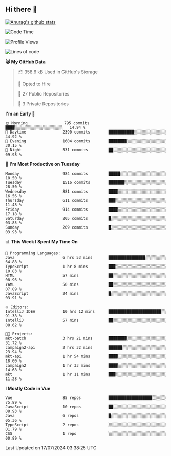 ## Hi there 👋

[![Anurag's github stats](https://github-readme-stats.vercel.app/api?username=Songwonseok)](https://github.com/anuraghazra/github-readme-stats)



<!--START_SECTION:waka-->
![Code Time](http://img.shields.io/badge/Code%20Time-2%2C922%20hrs%2035%20mins-blue)

![Profile Views](http://img.shields.io/badge/Profile%20Views-0-blue)

![Lines of code](https://img.shields.io/badge/From%20Hello%20World%20I%27ve%20Written-34.8%20million%20lines%20of%20code-blue)

**🐱 My GitHub Data** 

> 📦 358.6 kB Used in GitHub's Storage 
 > 
> 💼 Opted to Hire
 > 
> 📜 27 Public Repositories 
 > 
> 🔑 3 Private Repositories 
 > 
**I'm an Early 🐤** 

```text
🌞 Morning                795 commits         ████░░░░░░░░░░░░░░░░░░░░░   14.94 % 
🌆 Daytime                2390 commits        ███████████░░░░░░░░░░░░░░   44.92 % 
🌃 Evening                1604 commits        ████████░░░░░░░░░░░░░░░░░   30.15 % 
🌙 Night                  531 commits         ██░░░░░░░░░░░░░░░░░░░░░░░   09.98 % 
```
📅 **I'm Most Productive on Tuesday** 

```text
Monday                   984 commits         █████░░░░░░░░░░░░░░░░░░░░   18.50 % 
Tuesday                  1516 commits        ███████░░░░░░░░░░░░░░░░░░   28.50 % 
Wednesday                881 commits         ████░░░░░░░░░░░░░░░░░░░░░   16.56 % 
Thursday                 611 commits         ███░░░░░░░░░░░░░░░░░░░░░░   11.48 % 
Friday                   914 commits         ████░░░░░░░░░░░░░░░░░░░░░   17.18 % 
Saturday                 205 commits         █░░░░░░░░░░░░░░░░░░░░░░░░   03.85 % 
Sunday                   209 commits         █░░░░░░░░░░░░░░░░░░░░░░░░   03.93 % 
```


📊 **This Week I Spent My Time On** 

```text
💬 Programming Languages: 
Java                     6 hrs 53 mins       ████████████████░░░░░░░░░   64.88 % 
TypeScript               1 hr 8 mins         ███░░░░░░░░░░░░░░░░░░░░░░   10.83 % 
HTML                     57 mins             ██░░░░░░░░░░░░░░░░░░░░░░░   08.96 % 
YAML                     50 mins             ██░░░░░░░░░░░░░░░░░░░░░░░   07.89 % 
JavaScript               24 mins             █░░░░░░░░░░░░░░░░░░░░░░░░   03.91 % 

🔥 Editors: 
IntelliJ IDEA            10 hrs 12 mins      ███████████████████████░░   91.38 % 
IntelliJ                 57 mins             ██░░░░░░░░░░░░░░░░░░░░░░░   08.62 % 

🐱‍💻 Projects: 
mkt-batch                3 hrs 21 mins       ████████░░░░░░░░░░░░░░░░░   31.72 % 
campaign2-api            2 hrs 32 mins       ██████░░░░░░░░░░░░░░░░░░░   23.94 % 
mkt-api                  1 hr 54 mins        ████░░░░░░░░░░░░░░░░░░░░░   18.00 % 
campaign2                1 hr 33 mins        ████░░░░░░░░░░░░░░░░░░░░░   14.68 % 
mkt                      1 hr 11 mins        ███░░░░░░░░░░░░░░░░░░░░░░   11.28 % 
```

**I Mostly Code in Vue** 

```text
Vue                      85 repos            ███████████████████░░░░░░   75.89 % 
JavaScript               10 repos            ██░░░░░░░░░░░░░░░░░░░░░░░   08.93 % 
Java                     6 repos             █░░░░░░░░░░░░░░░░░░░░░░░░   05.36 % 
TypeScript               2 repos             ░░░░░░░░░░░░░░░░░░░░░░░░░   01.79 % 
CSS                      1 repo              ░░░░░░░░░░░░░░░░░░░░░░░░░   00.89 % 
```




 Last Updated on 17/07/2024 03:38:25 UTC
<!--END_SECTION:waka-->

